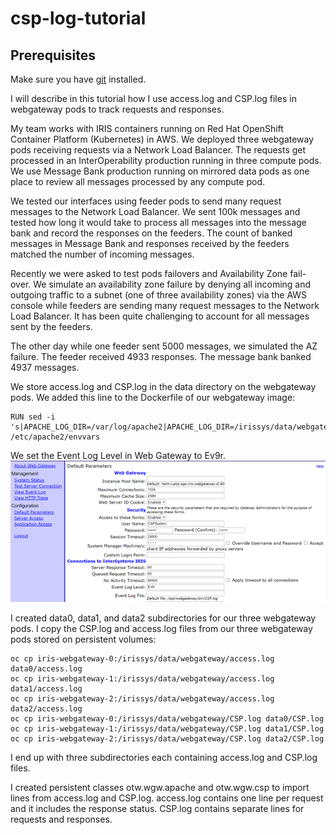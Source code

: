 # csp-log-tutorial

## Prerequisites
Make sure you have [git](https://git-scm.com/book/en/v2/Getting-Started-Installing-Git) installed.

I will describe in this tutorial how I use access.log and CSP.log files in webgateway pods to track requests and responses.

My team works with IRIS containers running on Red Hat OpenShift Container Platform (Kubernetes) in AWS. We deployed three webgateway pods receiving requests via a Network Load Balancer. The requests get processed in an InterOperability production running in three compute pods. We use Message Bank production running on mirrored data pods as one place to review all messages processed by any compute pod.

We tested our interfaces using feeder pods to send many request messages to the Network Load Balancer. We sent 100k messages and tested how long it would take to process all messages into the message bank and record the responses on the feeders. The count of banked messages in Message Bank and responses received by the feeders matched the number of incoming messages.

Recently we were asked to test pods failovers and Availability Zone fail-over. We simulate an availability zone failure by denying all incoming and outgoing traffic to a subnet (one of three availability zones) via the AWS console while feeders are sending many request messages to the Network Load Balancer. It has been quite challenging to account for all messages sent by the feeders.

The other day while one feeder sent 5000 messages, we simulated the AZ failure. The feeder received 4933 responses. The message bank banked 4937 messages.

We store access.log and CSP.log in the data directory on the webgateway pods. We added this line to the Dockerfile of our webgateway image:

```
RUN sed -i 's|APACHE_LOG_DIR=/var/log/apache2|APACHE_LOG_DIR=/irissys/data/webgateway|g' /etc/apache2/envvars
```

We set the Event Log Level in Web Gateway to Ev9r.
![screenshot](https://github.com/oliverwilms/bilder/blob/main/wgw.png)

I created data0, data1, and data2 subdirectories for our three webgateway pods. I copy the CSP.log and access.log files from our three webgateway pods stored on persistent volumes:
```
oc cp iris-webgateway-0:/irissys/data/webgateway/access.log data0/access.log
oc cp iris-webgateway-1:/irissys/data/webgateway/access.log data1/access.log
oc cp iris-webgateway-2:/irissys/data/webgateway/access.log data2/access.log
oc cp iris-webgateway-0:/irissys/data/webgateway/CSP.log data0/CSP.log
oc cp iris-webgateway-1:/irissys/data/webgateway/CSP.log data1/CSP.log
oc cp iris-webgateway-2:/irissys/data/webgateway/CSP.log data2/CSP.log
```

I end up with three subdirectories each containing access.log and CSP.log files.

I created persistent classes otw.wgw.apache and otw.wgw.csp to import lines from access.log and CSP.log. access.log contains one line per request and it includes the response status. CSP.log contains separate lines for requests and responses.
